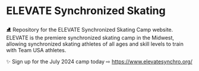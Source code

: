 # ELEVATE Synchronized Skating

⛸️ Repository for the ELEVATE Synchronized Skating Camp website. ELEVATE is the premiere synchronized skating camp in the Midwest, allowing synchronized skating athletes of all ages and skill levels to train with Team USA athletes.

✨ Sign up for the July 2024 camp today ⇨ https://www.elevatesynchro.org/

